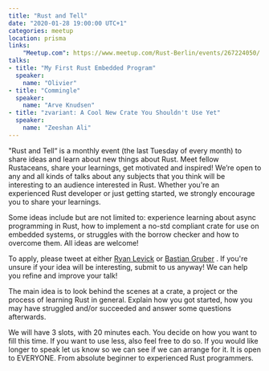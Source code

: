 ```yaml
---
title: "Rust and Tell"
date: "2020-01-28 19:00:00 UTC+1"
categories: meetup
location: prisma
links:
    "Meetup.com": https://www.meetup.com/Rust-Berlin/events/267224050/
talks:
- title: "My First Rust Embedded Program"
  speaker:
    name: "Olivier"
- title: "Commingle"
  speaker:
    name: "Arve Knudsen"
- title: "zvariant: A Cool New Crate You Shouldn't Use Yet"
  speaker:
    name: "Zeeshan Ali"
---
```


"Rust and Tell“ is a monthly event (the last Tuesday of every month) to share ideas and learn about new things about Rust. Meet fellow Rustaceans, share your learnings, get motivated and inspired! We’re open to any and all kinds of talks about any subjects that you think will be interesting to an audience interested in Rust. Whether you're an experienced Rust developer or just getting started, we strongly encourage you to share your learnings.

Some ideas include but are not limited to: experience learning about async programming in Rust, how to implement a no-std compliant crate for use on embedded systems, or struggles with the borrow checker and how to overcome them. All ideas are welcome!

To apply, please tweet at either [Ryan Levick](https://twitter.com/ryan_levick) or [Bastian Gruber](https://twitter.com/byteadventures) . If you're unsure if your idea will be interesting, submit to us anyway! We can help you refine and improve your talk!

The main idea is to look behind the scenes at a crate, a project or the process of learning Rust in general. Explain how you got started, how you may have struggled and/or succeeded and answer some questions afterwards.

We will have 3 slots, with 20 minutes each. You decide on how you want to fill this time. If you want to use less, also feel free to do so. If you would like longer to speak let us know so we can see if we can arrange for it. It is open to EVERYONE. From absolute beginner to experienced Rust programmers.
